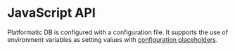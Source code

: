 # JavaScript API

Platformatic DB is configured with a configuration file. It supports the use
of environment variables as setting values with [configuration placeholders](#configuration-placeholders).

